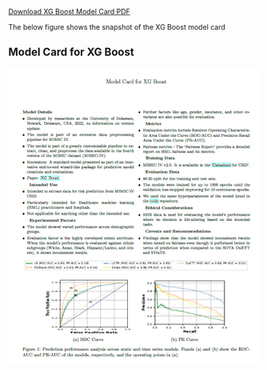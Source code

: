 
 [Download XG Boost Model Card PDF](https://raw.githubusercontent.com/anand-adroid/Model-Card/main/Model_card%20XG%20Boost.pdf)

 The below figure shows the snapshot of the XG Boost model card

 ## Model Card for XG Boost

![Model Card](https://raw.githubusercontent.com/anand-adroid/Model-Card/main/XGBoost.png)


 



